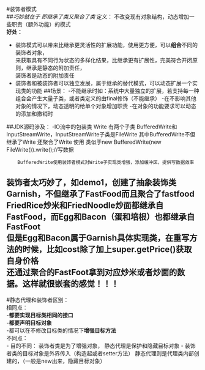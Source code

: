 #装饰者模式   
##*巧妙就在于 即继承了类又聚合了类*
定义： 不改变现有对象结构，动态增加一些职责（额外功能）的模式  
**好处：**  
- 装饰模式可以带来比继承更灵活性的扩展功能，使用更方便，可以**组合**不同的装饰者对象，  
来获取具有不同行为状态的多样化结果，比继承更有扩展性，完美符合开闭原则，继承是静态的附加责任，  
装饰者是动态的附加责任
- 装饰者和被装饰者可以独立发展，属于继承的替代模式，可以动态扩展一个实现类的功能
##场景：
    -不能继承时如：系统中大量独立的扩展，若支持每一种组合会产生大量子类，或者类定义的由final修饰（不能继承）
    -在不影响其他对象的情况下，动态透明的给单个对象增加职责
    -在对象的功能要求可以动态的添加和撤销时

##JDK源码涉及：
    -IO流中的包装类 Write
    有两个子类 BufferedWrite和InputStreamWrite，InputStreamWrite子类是FileWrite
    其中BufferedWrite不但继承了Write 还聚合了Write
    使用 类似于new BufferedWrite(new FileWrite()).write();//写数据 

        BufferedWrite使用装饰者模式对Write子实现类增强，添加缓冲区，提供写数据效率

装饰者太巧妙了，如demo1，创建了抽象装饰类Garnish，不但继承了FastFood而且聚合了fastfood  
FriedRice炒米和FriedNoodle炒面都继承自FastFood，而Egg和Bacon（蛋和培根）也都继承自FastFoot  
但是Egg和Bacon属于Garnish具体实现类，在重写方法的时候，比如cost除了加上super.getPrice()获取自身价格  
还通过聚合的FastFoot拿到对应炒米或者炒面的数据。这样就很嵌套的感觉！！！  
---

#静态代理和装饰者区别：  
相同点：  
    -**都要实现目标类相同的接口**  
    -**都要声明目标对象**  
    -都可以在不修改目标类的情况下**增强目标方法**  
不同点：  
    - 目的不同： 装饰者类是为了增强对象， 静态代理是保护和隐藏目标对象
    - 装饰者类的目标对象是外界传入（构造起或者setter方法） 静态代理则是代理类内部创建的，（一般是new出来，隐藏目标对象）